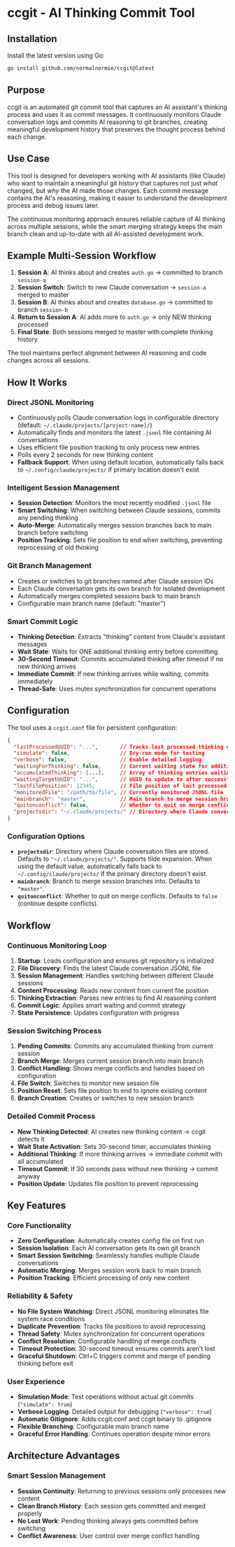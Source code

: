 # ccgit - AI Thinking Commit Tool

## Installation

Install the latest version using Go:

```bash
go install github.com/normalnormie/ccgit@latest
```

## Purpose

ccgit is an automated git commit tool that captures an AI assistant's thinking process and uses it as commit messages. It continuously monitors Claude conversation logs and commits AI reasoning to git branches, creating meaningful development history that preserves the thought process behind each change.

## Use Case

This tool is designed for developers working with AI assistants (like Claude) who want to maintain a meaningful git history that captures not just *what* changed, but *why* the AI made those changes. Each commit message contains the AI's reasoning, making it easier to understand the development process and debug issues later.

The continuous monitoring approach ensures reliable capture of AI thinking across multiple sessions, while the smart merging strategy keeps the main branch clean and up-to-date with all AI-assisted development work.

## Example Multi-Session Workflow

1. **Session A**: AI thinks about and creates `auth.go` → committed to branch `session-a`
2. **Session Switch**: Switch to new Claude conversation → `session-a` merged to master
3. **Session B**: AI thinks about and creates `database.go` → committed to branch `session-b`  
4. **Return to Session A**: AI adds more to `auth.go` → only NEW thinking processed
5. **Final State**: Both sessions merged to master with complete thinking history

The tool maintains perfect alignment between AI reasoning and code changes across all sessions.

## How It Works

### Direct JSONL Monitoring
- Continuously polls Claude conversation logs in configurable directory (default: `~/.claude/projects/[project-name]/`)
- Automatically finds and monitors the latest `.jsonl` file containing AI conversations
- Uses efficient file position tracking to only process new entries
- Polls every 2 seconds for new thinking content
- **Fallback Support**: When using default location, automatically falls back to `~/.config/claude/projects/` if primary location doesn't exist

### Intelligent Session Management
- **Session Detection**: Monitors the most recently modified `.jsonl` file
- **Smart Switching**: When switching between Claude sessions, commits any pending thinking
- **Auto-Merge**: Automatically merges session branches back to main branch before switching
- **Position Tracking**: Sets file position to end when switching, preventing reprocessing of old thinking

### Git Branch Management
- Creates or switches to git branches named after Claude session IDs
- Each Claude conversation gets its own branch for isolated development
- Automatically merges completed sessions back to main branch
- Configurable main branch name (default: "master")

### Smart Commit Logic
- **Thinking Detection**: Extracts "thinking" content from Claude's assistant messages
- **Wait State**: Waits for ONE additional thinking entry before committing
- **30-Second Timeout**: Commits accumulated thinking after timeout if no new thinking arrives
- **Immediate Commit**: If new thinking arrives while waiting, commits immediately
- **Thread-Safe**: Uses mutex synchronization for concurrent operations

## Configuration

The tool uses a `ccgit.conf` file for persistent configuration:

```json
{
  "lastProcessedUUID": "...",       // Tracks last processed thinking entry
  "simulate": false,                // Dry-run mode for testing
  "verbose": false,                 // Enable detailed logging
  "waitingForThinking": false,      // Current waiting state for additional thinking
  "accumulatedThinking": [...],     // Array of thinking entries waiting to be committed
  "waitingTargetUUID": "...",       // UUID to update to after successful commit
  "lastFilePosition": 12345,        // File position of last processed content
  "monitoredFile": "/path/to/file", // Currently monitored JSONL file
  "mainbranch": "master",           // Main branch to merge session branches into
  "quitonconflict": false,          // Whether to quit on merge conflicts (false = continue)
  "projectsdir": "~/.claude/projects/" // Directory where Claude conversation files are stored
}
```

### Configuration Options

- **`projectsdir`**: Directory where Claude conversation files are stored. Defaults to `"~/.claude/projects/"`. Supports tilde expansion. When using the default value, automatically falls back to `~/.config/claude/projects/` if the primary directory doesn't exist.
- **`mainbranch`**: Branch to merge session branches into. Defaults to `"master"`.
- **`quitonconflict`**: Whether to quit on merge conflicts. Defaults to `false` (continue despite conflicts).

## Workflow

### Continuous Monitoring Loop
1. **Startup**: Loads configuration and ensures git repository is initialized
2. **File Discovery**: Finds the latest Claude conversation JSONL file
3. **Session Management**: Handles switching between different Claude sessions
4. **Content Processing**: Reads new content from current file position
5. **Thinking Extraction**: Parses new entries to find AI reasoning content
6. **Commit Logic**: Applies smart waiting and commit strategy
7. **State Persistence**: Updates configuration with progress

### Session Switching Process
1. **Pending Commits**: Commits any accumulated thinking from current session
2. **Branch Merge**: Merges current session branch into main branch
3. **Conflict Handling**: Shows merge conflicts and handles based on configuration
4. **File Switch**: Switches to monitor new session file
5. **Position Reset**: Sets file position to end to ignore existing content
6. **Branch Creation**: Creates or switches to new session branch

### Detailed Commit Process
- **New Thinking Detected**: AI creates new thinking content → ccgit detects it
- **Wait State Activation**: Sets 30-second timer, accumulates thinking
- **Additional Thinking**: If more thinking arrives → immediate commit with all accumulated
- **Timeout Commit**: If 30 seconds pass without new thinking → commit anyway
- **Position Update**: Updates file position to prevent reprocessing

## Key Features

### Core Functionality
- **Zero Configuration**: Automatically creates config file on first run
- **Session Isolation**: Each AI conversation gets its own git branch
- **Smart Session Switching**: Seamlessly handles multiple Claude conversations
- **Automatic Merging**: Merges session work back to main branch
- **Position Tracking**: Efficient processing of only new content

### Reliability & Safety
- **No File System Watching**: Direct JSONL monitoring eliminates file system race conditions  
- **Duplicate Prevention**: Tracks file positions to avoid reprocessing
- **Thread Safety**: Mutex synchronization for concurrent operations
- **Conflict Resolution**: Configurable handling of merge conflicts
- **Timeout Protection**: 30-second timeout ensures commits aren't lost
- **Graceful Shutdown**: Ctrl+C triggers commit and merge of pending thinking before exit

### User Experience
- **Simulation Mode**: Test operations without actual git commits (`"simulate": true`)
- **Verbose Logging**: Detailed output for debugging (`"verbose": true`)
- **Automatic Gitignore**: Adds ccgit.conf and ccgit binary to .gitignore
- **Flexible Branching**: Configurable main branch name
- **Graceful Error Handling**: Continues operation despite minor errors

## Architecture Advantages

### Smart Session Management
- **Session Continuity**: Returning to previous sessions only processes new content
- **Clean Branch History**: Each session gets committed and merged properly
- **No Lost Work**: Pending thinking always gets committed before switching
- **Conflict Awareness**: User control over merge conflict handling
